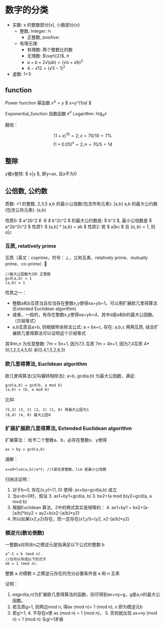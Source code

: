 # 数字的分类
- 实数: x 的整数部分[x], 小数部分{x}
    - 整数, Integer: ℕ
        - 正整数, positive:
    - 有理无理:
        - 有理数: 两个整数比的数
        - 无理数: $\sqrt{2}$, $\pi$
        - $a+b+2√(ab) = (√a+√b)^2$
        - $4-√12 = (√3-1)^2$
- 虚数: 1+1i

## function
Power function  幂函数 $x^a=y$ $ x=y^(1/a) $

Exponential_function 指数函数 $e^x$
Logarithm: $\log_a x$

翻倍：

$$
    (1+x)^{10} = 2 ; x=70/10 = 7\%
$$
$$
    (1+0.05)^n = 2 ; n=70/5 = 14
$$

## 整除
y被x整除: $ x|y $, 即y=ax, 且a不为0


## 公倍数, 公约数
质数: >1 的整数, 2,3,5
a,b 的最小公倍数(包含所有元素): [a,b]
a,b 的最大公约数(包含公共元素): (a,b)

性质0:  $ a^2*b^2 $ 与 $ b^2*c^2 $ 的最大公约数是: $ b^2 $, 最小公倍数是 $ a^2*b^2*c^2 $
性质1:  $ [a,b] * (a,b) = ab $
性质2:  若 $ a|bc $ 且 $(a,b)=1$, 则 $a|c$

### 互质, relatively prime
互质（英文：coprime，符号：⊥，又称互素、relatively prime、mutually prime、co-prime）

    //最大公因数为1的 正整数
    gcd(a,b) = 1
    (a,b) = 1

性质之一：
- 整数a和b互质当且仅当存在整数x,y使得xa+yb=1。可以用扩展欧几里得算法(Extended Euclidean algorithm)
- 或者，一般的，有存在整数x,y使得xa+yb=d，其中d是a和b的最大公因数。（贝祖等式）
- a,b互质且a>b, 则根据带余除法公式: a = bx+c, 存在: a,b,c 两两互质, 结合扩展欧几里得算法可以证明这个贝祖等式

其中m,n 为任意整数:
    7m = 5n+1,  因为7,5 互质
    7m = 4n+1, 因为7,4互质
        4*(0,1,2,3,4,5,6)
        余(0,4,1,5,2,6,3)

### 欧几里得算法, Euclidean algorithm
欧几里得算法(又叫辗转相除法): a>b, gcd(a,b) 为最大公因数，满足:

    gcd(a,b) = gcd(b, a mod b)
    (a,b) = (b, a mod b)

比如:

    (5,3) (3, 2) (2, 1) (1, 0) 得最大公因为1
    (8,4) (4, 0) 最大公因4

### 扩展扩展欧几里得算法, Extended Euclidean algorithm
扩展算法： 给予二个整数a、b，必存在整数x、y使得

    ax + by = gcd(a,b)

通解：

    x=x0+lcm(a,b)/a*t; //t是任意整数，lcm 是最小公倍数

归纳法证明：
1. 对于b=0, 存在(x,y)=(1, 0) 使得: ax+by=gcd(a,b) 成立
2. 当a>b>0时，假设
    3. ax1+by1=gcd(a, b)
    3. bx2+(a mod b)y2=gcd(a, a mod b)
3. 根据Euclidean 算法，2中的两式其实是相等的：
    4. ax1+by1 = bx2+(a-[a/b]*b)y2 = ay2+b(x2-[a/b]*y2)
4. 所以如果(x2,y2)存在，而一定存在(x1,y1)=(y2, x2-[a/b]*y2)

### 模逆元(数论倒数)
一整数a对同余n之模逆元是指满足以下公式的整数 b

    a^-1 = b (mod n).
    //也可以写成以下的式子
    ab = 1 (mod n).

整数 a 对模数 n 之模逆元存在的充分必要条件是 a 和 n 互素

证明：
1. exgcd(a,n)为扩展欧几里得算法的函数，则可得到ax+ny=g，g是a,n的最大公因数。
2. 若互质g=1, 则两边mod n, 得ax (mod n)= 1 (mod n), x 即为模逆元b
3. 若g!=1, 
    4. 不存在x使 ax (mod n) = 1 (mod n)，
    5. 否则就出现 ax+ny (mod n) = 1 (mod n) 与g!=1矛盾

